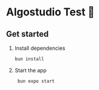 # Algostudio Test 👋

## Get started

1. Install dependencies

   ```bash
   bun install
   ```

2. Start the app

   ```bash
    bun expo start
   ```
